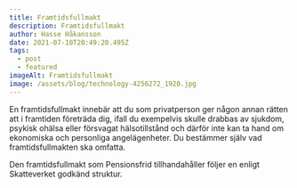 ```yaml
---
title: Framtidsfullmakt
description: Framtidsfullmakt
author: Hasse Håkansson
date: 2021-07-10T20:49:20.495Z
tags:
  - post
  - featured
imageAlt: Framtidsfullmakt
image: /assets/blog/technology-4256272_1920.jpg
---
```

En framtidsfullmakt innebär att du som privatperson ger någon annan rätten att i framtiden företräda dig, ifall du exempelvis skulle drabbas av sjukdom, psykisk ohälsa eller försvagat hälsotillstånd och därför inte kan ta hand om ekonomiska och personliga angelägenheter. Du bestämmer själv vad framtidsfullmakten ska omfatta.



Den framtidsfullmakt som Pensionsfrid tillhandahåller följer en enligt Skatteverket godkänd struktur.